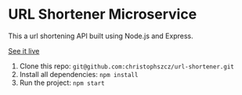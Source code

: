 # URL Shortener Microservice

This a url shortening API built using Node.js and Express.

[See it live](https://infinite-springs-80182.herokuapp.com/)

1. Clone this repo: `git@github.com:christophszcz/url-shortener.git`
2. Install all dependencies: `npm install`
3. Run the project: `npm start`

